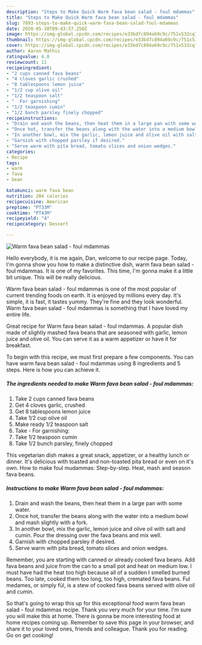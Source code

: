 ```yaml
---
description: "Steps to Make Quick Warm fava bean salad - foul mdammas"
title: "Steps to Make Quick Warm fava bean salad - foul mdammas"
slug: 7893-steps-to-make-quick-warm-fava-bean-salad-foul-mdammas
date: 2020-05-30T09:43:57.250Z
image: https://img-global.cpcdn.com/recipes/e33bd7c894a69c9c/751x532cq70/warm-fava-bean-salad-foul-mdammas-recipe-main-photo.jpg
thumbnail: https://img-global.cpcdn.com/recipes/e33bd7c894a69c9c/751x532cq70/warm-fava-bean-salad-foul-mdammas-recipe-main-photo.jpg
cover: https://img-global.cpcdn.com/recipes/e33bd7c894a69c9c/751x532cq70/warm-fava-bean-salad-foul-mdammas-recipe-main-photo.jpg
author: Aaron Mathis
ratingvalue: 4.8
reviewcount: 11
recipeingredient:
- "2 cups canned fava beans"
- "4 cloves garlic crushed"
- "8 tablespoons lemon juice"
- "1/2 cup olive oil"
- "1/2 teaspoon salt"
- "  For garnishing"
- "1/2 teaspoon cumin"
- "1/2 bunch parsley finely chopped"
recipeinstructions:
- "Drain and wash the beans, then heat them in a large pan with some water."
- "Once hot, transfer the beans along with the water into a medium bowl and mash slightly with a fork."
- "In another bowl, mix the garlic, lemon juice and olive oil with salt and cumin. Pour the dressing over the fava beans and mix well."
- "Garnish with chopped parsley if desired."
- "Serve warm with pita bread, tomato slices and onion wedges."
categories:
- Recipe
tags:
- warm
- fava
- bean

katakunci: warm fava bean 
nutrition: 204 calories
recipecuisine: American
preptime: "PT33M"
cooktime: "PT43M"
recipeyield: "4"
recipecategory: Dessert

---
```



![Warm fava bean salad - foul mdammas](https://img-global.cpcdn.com/recipes/e33bd7c894a69c9c/751x532cq70/warm-fava-bean-salad-foul-mdammas-recipe-main-photo.jpg)

Hello everybody, it is me again, Dan, welcome to our recipe page. Today, I'm gonna show you how to make a distinctive dish, warm fava bean salad - foul mdammas. It is one of my favorites. This time, I'm gonna make it a little bit unique. This will be really delicious.

Warm fava bean salad - foul mdammas is one of the most popular of current trending foods on earth. It is enjoyed by millions every day. It's simple, it is fast, it tastes yummy. They're fine and they look wonderful. Warm fava bean salad - foul mdammas is something that I have loved my entire life.

Great recipe for Warm fava bean salad - foul mdammas. A popular dish made of slightly mashed fava beans that are seasoned with garlic, lemon juice and olive oil. You can serve it as a warm appetizer or have it for breakfast.


To begin with this recipe, we must first prepare a few components. You can have warm fava bean salad - foul mdammas using 8 ingredients and 5 steps. Here is how you can achieve it.

<!--inarticleads1-->

##### The ingredients needed to make Warm fava bean salad - foul mdammas:

1. Take 2 cups canned fava beans
1. Get 4 cloves garlic, crushed
1. Get 8 tablespoons lemon juice
1. Take 1/2 cup olive oil
1. Make ready 1/2 teaspoon salt
1. Take  - For garnishing:
1. Take 1/2 teaspoon cumin
1. Take 1/2 bunch parsley, finely chopped


This vegetarian dish makes a great snack, appetizer, or a healthy lunch or dinner. It&#39;s delicious with toasted and non-toasted pita bread or even on it&#39;s own. How to make foul mudammas: Step-by-step. Heat, mash and season fava beans. 

<!--inarticleads2-->

##### Instructions to make Warm fava bean salad - foul mdammas:

1. Drain and wash the beans, then heat them in a large pan with some water.
1. Once hot, transfer the beans along with the water into a medium bowl and mash slightly with a fork.
1. In another bowl, mix the garlic, lemon juice and olive oil with salt and cumin. Pour the dressing over the fava beans and mix well.
1. Garnish with chopped parsley if desired.
1. Serve warm with pita bread, tomato slices and onion wedges.


Remember, you are starting with canned or already cooked fava beans. Add fava beans and juice from the can to a small pot and heat on medium low. I must have had the heat too high because all of a sudden I smelled burned beans. Too late, cooked them too long, too high, cremated fava beans. Ful medames, or simply fūl, is a stew of cooked fava beans served with olive oil and cumin. 

So that's going to wrap this up for this exceptional food warm fava bean salad - foul mdammas recipe. Thank you very much for your time. I'm sure you will make this at home. There is gonna be more interesting food at home recipes coming up. Remember to save this page in your browser, and share it to your loved ones, friends and colleague. Thank you for reading. Go on get cooking!
